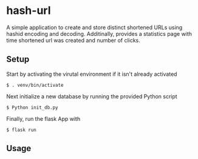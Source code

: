 # hash-url
A simple application to create and store distinct shortened URLs using hashid encoding and decoding. Additinally, provides a statistics page with time shortened url was created and number of clicks.

## Setup
Start by activating the virutal environment if it isn't already activated
```
$ . venv/bin/activate
```
Next initialize a new database by running the provided Python script
```
$ Python init_db.py
```
Finally, run the flask App with
```
$ flask run
```
## Usage

